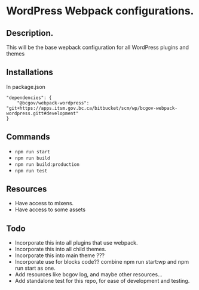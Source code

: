 # WordPress Webpack configurations.

## Description.
This will be the base wepback configuration for all WordPress plugins and themes

## Installations

In package.json
``` 
"dependencies": {   
    "@bcgov/webpack-wordpress": "git+https://apps.itsm.gov.bc.ca/bitbucket/scm/wp/bcgov-webpack-wordpress.gitt#development"
}
```

## Commands
* ``` npm run start ```
* ``` npm run build ```
* ``` npm run build:production ```
* ``` npm run test ```

## Resources 
* Have access to mixens.
* Have access to some assets

## Todo
* Incorporate this into all plugins that use webpack.
* Incorporate this into all child themes.
* Incorporate this into main theme ???
* Incorporate use for blocks code?? combine npm run start:wp and npm run start as one.
* Add resources like bcgov log, and maybe other resources...
* Add standalone test for this repo, for ease of development and testing.